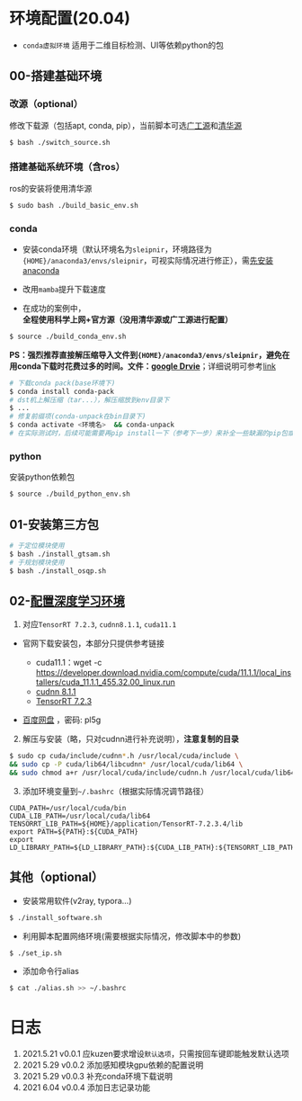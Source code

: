 # 环境配置(20.04)

- `conda虚拟环境` 适用于二维目标检测、UI等依赖python的包

## 00-搭建基础环境

### 改源（optional）

修改下载源（包括apt, conda, pip），当前脚本可选[广工源](https://mirrors.gdut.edu.cn/)和[清华源](https://mirrors.tuna.tsinghua.edu.cn/)

```bash
$ bash ./switch_source.sh
```

### 搭建基础系统环境（含ros）

ros的安装将使用清华源

```bash
$ sudo bash ./build_basic_env.sh
```

### conda

- 安装conda环境（默认环境名为`sleipnir`，环境路径为`{HOME}/anaconda3/envs/sleipnir`，可视实际情况进行修正），需[先安装anaconda](https://shimo.im/docs/Jc6dvgDcthPwhTH6)

- 改用`mamba`提升下载速度
- 在成功的案例中，**全程使用科学上网+官方源（没用清华源或广工源进行配置）**

```bash
$ source ./build_conda_env.sh
```

**PS：强烈推荐直接解压缩导入文件到`{HOME}/anaconda3/envs/sleipnir`，避免在用conda下载时花费过多的时间。文件：[google Drvie]( https://drive.google.com/file/d/1Tm1PZnzVNFF0hpWAaCH0inaAI6W3toqs/view?usp=sharing)**；详细说明可参考[link](https://shimo.im/docs/xXtyQk9CccgtWPtV#anchor-Q6u0)

```bash
# 下载conda pack(base环境下)
$ conda install conda-pack
# dst机上解压缩（tar...），解压缩放到env目录下
$ ...
# 修复前缀项(conda-unpack在bin目录下)
$ conda activate <环境名>  && conda-unpack
# 在实际测试时，后续可能需要再pip install一下（参考下一步）来补全一些缺漏的pip包或修正一些python包
```

### python

安装python依赖包

``` bash
$ source ./build_python_env.sh
```

## 01-安装第三方包

```bash
# 于定位模块使用
$ bash ./install_gtsam.sh
# 于规划模块使用
$ bash ./install_osqp.sh
```

## 02-[配置深度学习环境](https://shimo.im/docs/drhDv3c6k3HHjHrg)

1. 对应`TensorRT 7.2.3`, `cudnn8.1.1`, `cuda11.1`

- 官网下载安装包，本部分只提供参考链接
  - cuda11.1：wget -c https://developer.download.nvidia.com/compute/cuda/11.1.1/local_installers/cuda_11.1.1_455.32.00_linux.run
  - [cudnn 8.1.1](https://developer.nvidia.com/compute/machine-learning/tensorrt/secure/7.2.3/tars/TensorRT-7.2.3.4.Ubuntu-18.04.x86_64-gnu.cuda-11.1.cudnn8.1.tar.gz)
  - [TensorRT 7.2.3](https://developer.nvidia.com/compute/machine-learning/tensorrt/secure/7.2.3/tars/TensorRT-7.2.3.4.Ubuntu-18.04.x86_64-gnu.cuda-11.1.cudnn8.1.tar.gz)

- [百度网盘](https://pan.baidu.com/s/1cYyQcMq-FCrw2jlaUvufRg) ，密码: pl5g

2. 解压与安装（略，只对cudnn进行补充说明），**注意复制的目录**

``` bash
$ sudo cp cuda/include/cudnn*.h /usr/local/cuda/include \
&& sudo cp -P cuda/lib64/libcudnn* /usr/local/cuda/lib64 \
&& sudo chmod a+r /usr/local/cuda/include/cudnn.h /usr/local/cuda/lib64/libcudnn*
```

3. 添加环境变量到`~/.bashrc`（根据实际情况调节路径）

```
CUDA_PATH=/usr/local/cuda/bin
CUDA_LIB_PATH=/usr/local/cuda/lib64
TENSORRT_LIB_PATH=${HOME}/application/TensorRT-7.2.3.4/lib
export PATH=${PATH}:${CUDA_PATH}
export LD_LIBRARY_PATH=${LD_LIBRARY_PATH}:${CUDA_LIB_PATH}:${TENSORRT_LIB_PATH}
```

## 其他（optional）

- 安装常用软件(v2ray, typora...) 

```bash
$ ./install_software.sh
```

- 利用脚本配置网络环境(需要根据实际情况，修改脚本中的参数)

```bash
$ ./set_ip.sh
```

- 添加命令行alias

```bash
$ cat ./alias.sh >> ~/.bashrc
```



# 日志

1. 2021.5.21 v0.0.1 应kuzen要求增设`默认选项`，只需按回车键即能触发默认选项
2. 2021 5.29 v0.0.2 添加感知模块gpu依赖的配置说明
3. 2021 5.29 v0.0.3 补充conda环境下载说明
4. 2021 6.04 v0.0.4 添加日志记录功能